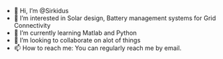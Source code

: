 - 👋 Hi, I’m @Sirkidus
- 👀 I’m interested in Solar design, Battery management systems for Grid Connectivity 
- 🌱 I’m currently learning Matlab and Python
- 💞️ I’m looking to collaborate on alot of things
- 📫 How to reach me: You can regularly reach me by email. 

<!---
Sirkidus/Sirkidus is a ✨ special ✨ repository because its `README.md` (this file) appears on your GitHub profile.
You can click the Preview link to take a look at your changes.
--->
